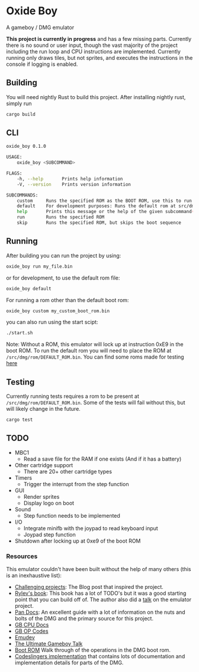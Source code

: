 # Oxide Boy

A gameboy / DMG emulator

**This project is currently in progress** and has a few missing parts. Currently there is no sound or user input, though the vast majority of the project including the run loop and CPU instructions are implemented. Currently running only draws tiles, but not sprites, and executes the instructions in the console if logging is enabled.

## Building

You will need nightly Rust to build this project. After installing nightly rust, simply run

```sh
cargo build
```

## CLI

```sh
oxide_boy 0.1.0

USAGE:
    oxide_boy <SUBCOMMAND>

FLAGS:
    -h, --help       Prints help information
    -V, --version    Prints version information

SUBCOMMANDS:
    custom     Runs the specified ROM as the BOOT ROM, use this to run custom boot roms or test roms
    default    For development purposes: Runs the default rom at src/dmg/rom/DEFAULT_ROM.bin
    help       Prints this message or the help of the given subcommand(s)
    run        Runs the specified ROM
    skip       Runs the specified ROM, but skips the boot sequence
```

## Running

After building you can run the project by using:

```sh
oxide_boy run my_file.bin
```

or for development, to use the default rom file:

```sh
oxide_boy default
```

For running a rom other than the default boot rom:

```sh
oxide_boy custom my_custom_boot_rom.bin
```

you can also run using the start scipt:

```sh
./start.sh
```

Note: Without a ROM, this emulator will lock up at instruction 0xE9 in the boot ROM. To run the default rom you will need to place the ROM at `/src/dmg/rom/DEFAULT_ROM.bin`. You can find some roms made for testing [here](https://github.com/retrio/gb-test-roms)

## Testing

Currently running tests requires a rom to be present at `/src/dmg/rom/DEFAULT_ROM.bin`. Some of the tests will fail without this, but will likely change in the future.

```sh
cargo test
```

## TODO

* MBC1
  * Read a save file for the RAM if one exists (And if it has a battery)
* Other cartridge support
  * There are 20+ other cartridge types
* Timers
  * Trigger the interrupt from the step function
* GUI
  * Render sprites
  * Display logo on boot
* Sound
  * Step function needs to be implemented
* I/O
  * Integrate minifb with the joypad to read keyboard input
  * Joypad step function
* Shutdown after locking up at 0xe9 of the boot ROM

### Resources

This emulator couldn't have been built without the help of many others (this is an inexhaustive list):

* [Challenging projects](https://web.eecs.utk.edu/~azh/blog/challengingprojects.html): The Blog post that inspired the project.
* [Rylev's book](https://rylev.github.io/DMG-01/public/book/introduction.html): This book has a lot of TODO's but it was a good starting point that you can build off of. The author also did a [talk](https://media.ccc.de/v/rustfest-rome-3-gameboy-emulator#t=1551) on the emulator project.
* [Pan Docs](https://gbdev.io/pandocs): An excellent guide with a lot of information on the nuts and bolts of the DMG and the primary source for this project.
* [GB CPU Docs](http://marc.rawer.de/Gameboy/Docs/GBCPUman.pdf)
* [GB OP Codes](https://www.pastraiser.com/cpu/gameboy/gameboy_opcodes.html)
* [Emudev](https://emudev.de/gameboy-emulator/overview/)
* [The Ultimate Gameboy Talk](https://www.youtube.com/watch?v=HyzD8pNlpwI&t=29m12s)
* [Boot ROM](https://gbdev.gg8.se/wiki/articles/Gameboy_Bootstrap_ROM) Walk through of the operations in the DMG boot rom.
* [Codeslingers implementation](https://web.archive.org/web/20181011215339/http://www.codeslinger.co.uk/pages/projects/gameboy.html) that contains lots of documentation and implementation details for parts of the DMG.

